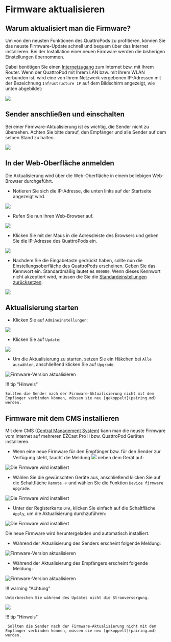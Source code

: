 # Firmware aktualisieren

## Warum aktualisiert man die Firmware? 

Um von den neusten Funktionen des QuattroPods zu profitieren, können Sie das neuste Firmware-Update schnell und bequem über das Internet installieren. Bei der Installation einer neuen Firmware werden die bisherigen Einstellungen übernommen.

Dabei benötigen Sie einen [Internetzugang](internet.md) zum Internet bzw. mit Ihrem Router.  Wenn der QuattroPod mit Ihrem LAN bzw. mit Ihrem WLAN verbunden ist, wird eine von Ihrem Netzwerk vergebenen IP-Adressen mit der Bezeichnung `Infrustructure IP` auf dem Bildschirm angezeigt, wie unten abgebildet:

![](/assets/img/QuattroPod_IP.png)

## Sender anschließen und einschalten

Bei einer Firmware-Aktualisierung ist es wichtig, die Sender nicht zu übersehen. Achten Sie bitte darauf, den Empfänger und alle Sender auf dem selben Stand zu halten.

![](/assets/img/QuattroPod_RX_TXs_PoweredON.jpg)

## In der Web-Oberfläche anmelden

Die Aktualisierung wird über die Web-Oberfläche in einem beliebigen Web-Browser durchgeführt.

* Notieren Sie sich die IP-Adresse, die unten links auf der Startseite angezeigt wird.

![](/assets/img/QuattroPod_IP.png)

* Rufen Sie nun Ihren Web-Browser auf.

![](/assets/img/Google_Chrome.png)

* Klicken Sie mit der Maus in die Adressleiste des Browsers und geben Sie die IP-Adresse des QuattroPods ein.

![](/assets/img/IP-Address.png)

* Nachdem Sie die Eingabetaste gedrückt haben, sollte nun die Einstellungsoberfläche des QuattroPods erscheinen. Geben Sie das Kennwort ein. Standardmäßig lautet es `000000`. Wenn dieses Kennwort nicht akzeptiert wird, müssen die Sie die [Standardeinstellungen zurücksetzen](reset.md).

![](/assets/img/QuattroPod-Login.png)

## Aktualisierung starten

* Klicken Sie auf `Admineinstellungen`:

![](/assets/img/quattropod.select.admin.png)

* Klicken Sie auf `Update`:

![](/assets/img/Admineinstellungen_Update.png)

* Um die Aktualisierung zu starten, setzen Sie ein Häkchen bei `Alle auswählen`, anschließend klicken Sie auf `Upgrade`.

![Firmware-Version aktualisieren](/assets/img/Update.jpg)

!!! tip "Hinweis"
    
	Sollten die Sender nach der Firmware-Aktualisierung nicht mit dem Empfänger verbinden können, müssen sie neu [gekoppelt](pairing.md) werden.

## Firmware mit dem CMS installieren

Mit dem CMS ([Central Management System](cms.md)) kann man die neuste Firmware vom Internet auf mehreren EZCast Pro II bzw. QuattroPod Geräten installieren.

* Wenn eine neue Firmware für den Empfänger bzw. für den Sender zur Verfügung steht, taucht die Meldung ![](/assets/img/CMS-firmware.available.png) neben dem Gerät auf:

![Die Firmware wird installiert](/assets/img/CMS-firmware.OTA.select.devices.png)

* Wählen Sie die gewünschten Geräte aus, anschließend klicken Sie auf die Schaltfläche `Remote` -> und wählen Sie die Funktion `Device firmware upgrade`.

![Die Firmware wird installiert](/assets/img/CMS-firmware.install.latest.firmware.png)

* Unter der Registerkarte `OTA`, klicken Sie einfach auf die Schaltfläche `Apply`, um die Aktualisierung durchzuführen:

![Die Firmware wird installiert](/assets/img/CMS-firmware.upgrade.OTA.png)

Die neue Firmware wird heruntergeladen und automatisch installiert. 

* Während der Aktualisierung des Senders erscheint folgende Meldung:

![Firmware-Version aktualisieren](/assets/img/Update.U01c.png)

* Während der Aktualisierung des Empfängers erscheint folgende Meldung:

![Firmware-Version aktualisieren](/assets/img/Update.R01.png)

!!! warning "Achtung"
    
	Unterbrechen Sie während des Updates nicht die Stromversorgung.

![](/assets/img/ProIIStick_Firmware_installing.png)

!!! tip "Hinweis"

     Sollten die Sender nach der Firmware-Aktualisierung nicht mit dem Empfänger verbinden können, müssen sie neu [gekoppelt](pairing.md) werden.


